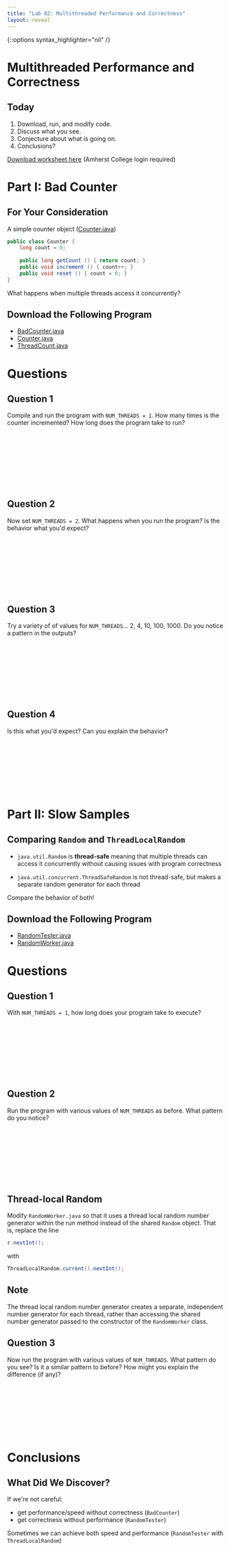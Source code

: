 ```yaml
---
title: "Lab 02: Multithreaded Performance and Correctness"
layout: reveal
---
```

{::options syntax_highlighter="nil" /}

# Multithreaded Performance and Correctness

## Today

1. Download, run, and modify code.
2. Discuss what you see.
3. Conjecture about what is going on.
4. Conclusions?

[Download worksheet here](https://docs.google.com/document/d/1D8r9U_WnAMroZ3UbEM2rvOYPfB4o9Kgl4r0dB6BtAP8/edit?usp=sharing) (Amherst College login required)

# Part I: Bad Counter

## For Your Consideration

A simple counter object ([Counter.java](/assets/java/mt-performace-correctness/Counter.java))

```java
public class Counter {
    long count = 0;
    
    public long getCount () { return count; }
    public void increment () { count++; }
    public void reset () { count = 0; }
}
```

What happens when multiple threads access it concurrently?

## Download the Following Program

- [BadCounter.java](/assets/java/mt-performace-correctness/BadCounter.java)
- [Counter.java](/assets/java/mt-performace-correctness/Counter.java)
- [ThreadCount.java](/assets/java/mt-performace-correctness/ThreadCount.java)

# Questions

## Question 1

Compile and run the program with `NUM_THREADS = 1`. How many times is the counter incremented? How long does the program take to run? 

<div style="margin-bottom: 12em"></div>

## Question 2

Now set `NUM_THREADS = 2`. What happens when you run the program? Is the behavior what you'd expect?

<div style="margin-bottom: 12em"></div>

## Question 3

Try a variety of of values for `NUM_THREADS`... 2, 4, 10, 100, 1000. Do you notice a pattern in the outputs? 

<div style="margin-bottom: 12em"></div>

## Question 4

Is this what you'd expect? Can you explain the behavior?

<div style="margin-bottom: 12em"></div>

# Part II: Slow Samples

## Comparing `Random` and `ThreadLocalRandom`

- `java.util.Random` is **thread-safe** meaning that multiple threads can access it concurrently without causing issues with program correctness

- `java.util.concurrent.ThreadSafeRandom` is not thread-safe, but makes a separate random generator for each thread

Compare the behavior of both!

## Download the Following Program

- [RandomTester.java](/assets/java/mt-performace-correctness/RandomTester.java)
- [RandomWorker.java](/assets/java/mt-performace-correctness/RandomWorker.java)

# Questions

## Question 1

With `NUM_THREADS = 1`, how long does your program take to execute?

<div style="margin-bottom: 12em"></div>

## Question 2 

Run the program with various values of `NUM_THREADS` as before. What pattern do you notice?

<div style="margin-bottom: 12em"></div>

## Thread-local Random

Modify `RandomWorker.java` so that it uses a thread local random number generator within the run method instead of the shared `Random` object. That is, replace the line

```java
r.nextInt();
```

with

```java
ThreadLocalRandom.current().nextInt();
```

## Note 

The thread local random number generator creates a separate, independent number generator for each thread, rather than accessing the shared number generator passed to the constructor of the `RandomWorker` class.

## Question 3 

Now run the program with various values of `NUM_THREADS`. What pattern do you see? Is it a similar pattern to before? How might you explain the difference (if any)?

<div style="margin-bottom: 12em"></div>

# Conclusions

## What Did We Discover?

If we're not careful:

- get performance/speed without correctness (`BadCounter`)
- get correctness without performance (`RandomTester`)

Sometimes we can achieve both speed and performance (`RandomTester` with `ThreadLocalRandom`)
